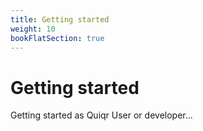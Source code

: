 ```yaml
---
title: Getting started
weight: 10
bookFlatSection: true
---
```


# Getting started

Getting started as Quiqr User or developer...
